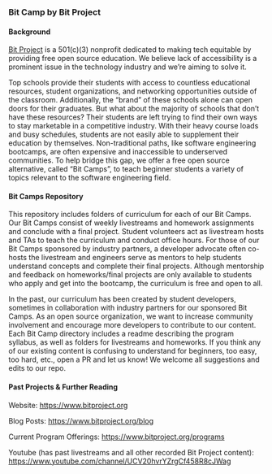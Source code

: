 ### Bit Camp by Bit Project

#### Background

[Bit Project](https://www.bitproject.org/) is a 501(c)(3) nonprofit dedicated to making tech equitable by providing free open source education. We believe lack of accessibility is a prominent issue in the technology industry and we’re aiming to solve it. 

Top schools provide their students with access to countless educational resources, student organizations, and networking opportunities outside of the classroom. Additionally, the “brand” of these schools alone can open doors for their graduates. But what about the majority of schools that don’t have these resources? Their students are left trying to find their own ways to stay marketable in a competitive industry. With their heavy course loads and busy schedules, students are not easily able to supplement their education by themselves. Non-traditional paths, like software engineering bootcamps, are often expensive and inaccessible to underserved communities. To help bridge this gap, we offer a free open source alternative, called “Bit Camps”, to teach beginner students a variety of topics relevant to the software engineering field.

#### Bit Camps Repository

This repository includes folders of curriculum for each of our Bit Camps. Our Bit Camps consist of weekly livestreams and homework assignments and conclude with a final project. Student volunteers act as livestream hosts and TAs to teach the curriculum and conduct office hours. For those of our Bit Camps sponsored by industry partners, a developer advocate often co-hosts the livestream and engineers serve as mentors to help students understand concepts and complete their final projects. Although mentorship and feedback on homeworks/final projects are only available to students who apply and get into the bootcamp, the curriculum is free and open to all.

In the past, our curriculum has been created by student developers, sometimes in collaboration with industry partners for our sponsored Bit Camps. As an open source organization, we want to increase community involvement and encourage more developers to contribute to our content. Each Bit Camp directory includes a readme describing the program syllabus, as well as folders for livestreams and homeworks. If you think any of our existing content is confusing to understand for beginners, too easy, too hard, etc., open a PR and let us know! We welcome all suggestions and edits to our repo.

#### Past Projects & Further Reading

Website: https://www.bitproject.org

Blog Posts: https://www.bitproject.org/blog

Current Program Offerings: https://www.bitproject.org/programs

Youtube (has past livestreams and all other recorded Bit Project content): https://www.youtube.com/channel/UCV20hvrYZrgCf458R8cJWag
